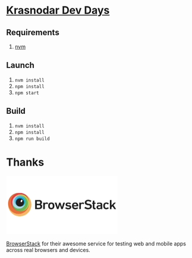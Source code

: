 # [Krasnodar Dev Days](https://krddevdays.ru)

## Requirements

1. [nvm](https://github.com/creationix/nvm)

## Launch

1. `nvm install`
1. `npm install`
1. `npm start`

## Build

1. `nvm install`
1. `npm install`
1. `npm run build`

# Thanks

[<img src="./browserstack.png" width="300px"/>](https://www.browserstack.com)

[BrowserStack](https://www.browserstack.com) for their awesome service for testing web and mobile apps across real browsers and devices.
